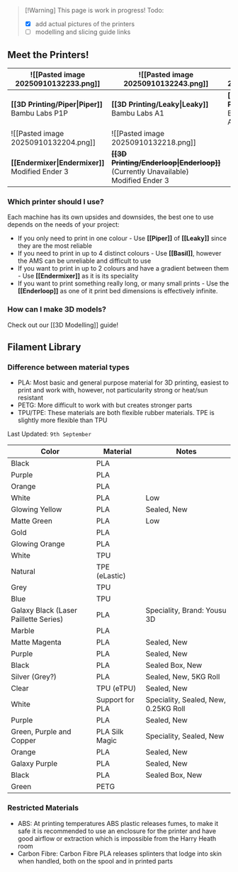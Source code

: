 
> [!Warning] This page is work in progress!
> Todo:
> - [x] add actual pictures of the printers
> - [ ] modelling and slicing guide links
## Meet the Printers!

| ![[Pasted image 20250910132233.png]]               | ![[Pasted image 20250910132243.png]]                                                     | ![[Pasted image 20250910132325.png]]                       |
| -------------------------------------------------- | ---------------------------------------------------------------------------------------- | ---------------------------------------------------------- |
| **[[3D Printing/Piper\|Piper]]**<br>Bambu Labs P1P | **[[3D Printing/Leaky\|Leaky]]**<br>Bambu Labs A1                                        | **[[3D Printing/Basil\|Basil]]**<br>Bambu Labs A1 with AMS |
| ![[Pasted image 20250910132204.png]]               | ![[Pasted image 20250910132218.png]]                                                     |                                                            |
| **[[Endermixer\|Endermixer]]**<br>Modified Ender 3 | ~~**[[3D Printing/Enderloop\|Enderloop]]**~~ (Currently Unavailable)<br>Modified Ender 3 |                                                            |
### Which printer should I use?
Each machine has its own upsides and downsides, the best one to use depends on the needs of your project:
- If you only need to print in one colour - Use **[[Piper]]** of **[[Leaky]]** since they are the most reliable
- If you need to print in up to 4 distinct colours - Use **[[Basil]]**, however the AMS can be unreliable and difficult to use
- If you want to print in up to 2 colours and have a gradient between them - Use **[[Endermixer]]** as it is its speciality
- If you want to print something really long, or many small prints - Use the **[[Enderloop]]** as one of it print bed dimensions is effectively infinite.

### How can I make 3D models?
Check out our [[3D Modelling]] guide!

## Filament Library
### Difference between material types
- PLA: Most basic and general purpose material for 3D printing, easiest to print and work with, however, not particularity strong or heat/sun resistant
- PETG: More difficult to work with but creates stronger parts 
- TPU/TPE: These materials are both flexible rubber materials. TPE is slightly more flexible than TPU

Last Updated: `9th September`

| Color                                 | Material        | Notes                                |
| ------------------------------------- | --------------- | ------------------------------------ |
| Black                                 | PLA             |                                      |
| Purple                                | PLA             |                                      |
| Orange                                | PLA             |                                      |
| White                                 | PLA             | Low                                  |
| Glowing Yellow                        | PLA             | Sealed, New                          |
| Matte Green                           | PLA             | Low                                  |
| Gold                                  | PLA             |                                      |
| Glowing Orange                        | PLA             |                                      |
| White                                 | TPU             |                                      |
| Natural                               | TPE (eLastic)   |                                      |
| Grey                                  | TPU             |                                      |
| Blue                                  | TPU             |                                      |
| Galaxy Black (Laser Paillette Series) | PLA             | Speciality, Brand: Yousu 3D          |
| Marble                                | PLA             |                                      |
| Matte Magenta                         | PLA             | Sealed, New                          |
| Purple                                | PLA             | Sealed, New                          |
| Black                                 | PLA             | Sealed Box, New                      |
| Silver (Grey?)                        | PLA             | Sealed, New, 5KG Roll                |
| Clear                                 | TPU (eTPU)      | Sealed, New                          |
| White                                 | Support for PLA | Speciality, Sealed, New, 0.25KG Roll |
| Purple                                | PLA             | Sealed, New                          |
| Green, Purple and Copper              | PLA Silk Magic  | Speciality, Sealed, New              |
| Orange                                | PLA             | Sealed, New                          |
| Galaxy Purple                         | PLA             | Sealed, New                          |
| Black                                 | PLA             | Sealed Box, New                      |
| Green                                 | PETG            |                                      |
### Restricted Materials
- ABS: At printing temperatures ABS plastic releases fumes, to make it safe it is recommended to use an enclosure for the printer and have good airflow or extraction which is impossible from the Harry Heath room
- Carbon Fibre: Carbon Fibre PLA releases splinters that lodge into skin when handled, both on the spool and in printed parts